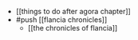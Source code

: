 - [[things to do after agora chapter]]
- #push [[flancia chronicles]]
  - [[the chronicles of flancia]]
